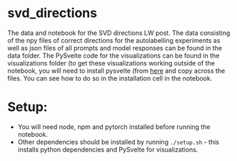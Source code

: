 # svd_directions
The data and notebook for the SVD directions LW post. The data consisting of the npy files of correct directions for the autolabelling experiments as well as json files of all prompts and model responses can be found in the data folder. The PySvelte code for the visualizations can be found in the visualizations folder (to get these visualizations working outside of the notebook, you will need to install pysvelte (from [here](https://github.com/TomFrederik/PySvelte) and copy across the files. You can see how to do so in the installation cell in the notebook.

# Setup:
- You will need node, npm and pytorch installed before running the notebook. 
- Other dependencies should be installed by running `./setup.sh` - this installs python dependencies and PySvelte for visualizations.
